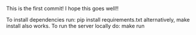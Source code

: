 This is the first commit! I hope this goes well!!

To install dependencies run:
pip install requirements.txt
alternatively, make install also works.
To run the server locally do:
make run
